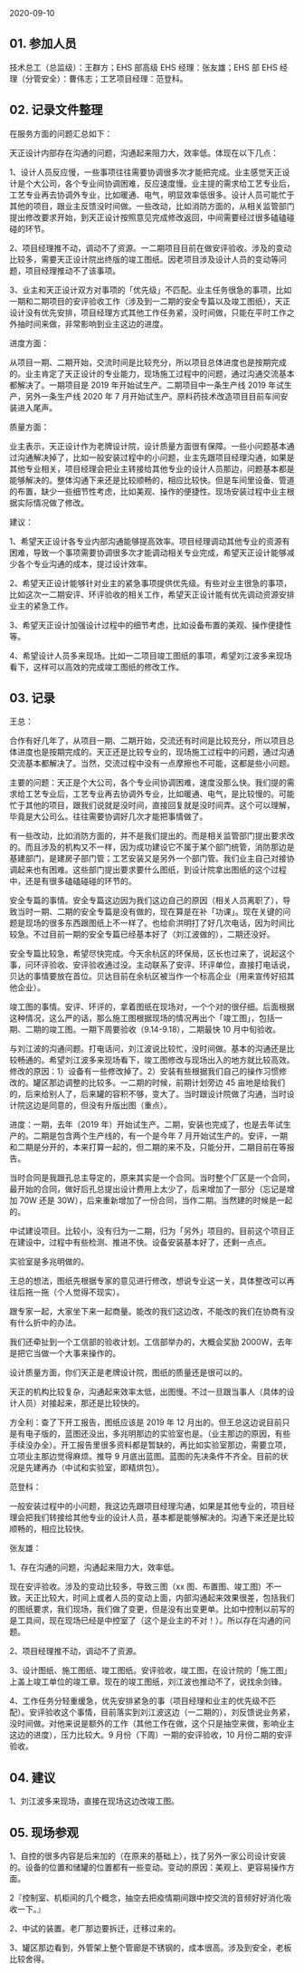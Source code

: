 2020-09-10

## 01. 参加人员

技术总工（总监级）：王群方；EHS 部高级 EHS 经理：张友雄；EHS 部 EHS 经理（分管安全）：曹伟志；工艺项目经理：范登科。

## 02. 记录文件整理

在服务方面的问题汇总如下：

天正设计内部存在沟通的问题，沟通起来阻力大，效率低。体现在以下几点：

1、设计人员反应慢，一些事项往往需要协调很多次才能把完成。业主感觉天正设计是个大公司，各个专业间协调困难，反应速度慢。业主提的需求给工艺专业后，工艺专业再去协调外专业，比如暖通、电气，明显效率低很多。设计人员可能忙于其他的项目，跟业主反馈没时间做。一些改动，比如消防方面的，从相关监管部门提出修改要求开始，到天正设计按照意见完成修改返回，中间需要经过很多磕磕碰碰的环节。

2、项目经理推不动，调动不了资源。一二期项目目前在做安评验收。涉及的变动比较多，需要天正设计院出终版的竣工图纸。因老项目涉及设计人员的变动等问题，项目经理推动不了该事项。

3、业主和天正设计双方对事项的「优先级」不匹配。业主任务很急的事项，比如一期和二期项目的安评验收工作（涉及到一二期的安全专篇以及竣工图纸），天正设计没有优先安排，项目经理方式其他工作任务紧，没时间做，只能在平时工作之外抽时间来做，非常影响到业主这边的进度。

进度方面：

从项目一期、二期开始，交流时间是比较充分，所以项目总体进度也是按期完成的。业主肯定了天正设计的专业能力，现场施工过程中的问题，通过沟通交流基本都解决了。一期项目是 2019 年开始试生产。二期项目中一条生产线 2019 年试生产，另外一条生产线 2020 年 7 月开始试生产。原料药技术改造项目目前车间安装进入尾声。

质量方面：

业主表示，天正设计作为老牌设计院，设计质量方面很有保障。一些小问题基本通过沟通解决掉了，比如一般安装过程中的小问题，业主先跟项目经理沟通，如果是其他专业相关，项目经理会把业主转接给其他专业的设计人员那边，问题基本都是能够解决的。整体沟通下来还是比较顺畅的，相应比较快。但是车间里设备、管道的布置，缺少一些细节性考虑，比如美观、操作的便捷性。现场安装过程中业主根据实际情况做了修改。

建议：

1、希望天正设计各专业内部沟通能够提高效率。项目经理调动其他专业的资源有困难，导致一个事项需要协调很多次才能调动相关专业完成，希望天正设计能够减少各个专业沟通的成本，提过设计效率。

2、希望天正设计能够针对业主的紧急事项提供优先级。有些对业主很急的事项，比如这次一二期安评、环评验收的相关工作，希望天正设计能有优先调动资源安排业主的紧急工作。

3、希望天正设计加强设计过程中的细节考虑，比如设备布置的美观、操作便捷性等。

4、希望设计人员多来现场。比如一二项目竣工图纸的事项，希望刘江波多来现场看下，这样可以高效的完成竣工图纸的修改工作。

## 03. 记录

王总：

合作有好几年了，从项目一期、二期开始，交流还有时间是比较充分，所以项目总体进度也是按期完成的。天正还是比较专业的，现场施工过程中的问题，通过沟通交流基本都解决了。当然，交流过程中没有一点摩擦也不可能，这都是些小问题。

主要的问题：天正是个大公司，各个专业间协调困难，速度没那么快。我们提的需求给工艺专业后，工艺专业再去协调外专业，比如暖通、电气，是比较慢的。可能忙于其他的项目，跟我们说就是没时间，直接回复就是没时间弄。这个可以理解，毕竟是大公司么。往往需要协调好几次才能把事情做了。

有一些改动，比如消防方面的，并不是我们提出的。而是相关监管部门提出要求改的。而且涉及的机构又不一样，因为成功建设它不属于某个部门统管，消防那边是基建部门，是建房子部门管；工艺安装又是另外一个部门管。我们业主自己对接协调起来也有困难。这些部门提出要求要什么图纸，到设计院拿出图纸的这个过程中，还是有很多磕磕碰碰的环节的。

安全专篇的事情。安全专篇这边因为我们这边自己的原因（相关人员离职了），导致当时一期、二期的安全专篇是没有做的，现在算是在补「功课」。现在关键的问题是现场的很多东西跟图纸上不一样了。也给俞洪明打了好几次电话，因为时间比较急。不过目前一期的安全专篇已经基本好了（刘江波做的），二期还没好。

安全专篇比较急，希望尽快完成。今天余杭区的环保局，区长也过来了，说起这个事，问环评验收、安评验收通过没。主动联系了安评、环评单位，直接打电话说，贝达的事情要放在首位。贝达目前在余杭区被当作一个标高企业（用来宣传好招其他企业）。

竣工图的事情。安评、环评的，拿着图纸在现场对，一个个对的很仔细。后面根据这种情况，这么严的话，那么施工图根据现场的情况再出个「竣工图」，包括一期、二期的竣工图。一期下周要验收（9.14-9.18），二期最快 10 月中旬验收。

与刘江波的沟通问题。打电话问，刘江波说比较忙，没时间做。基本的沟通还是比较畅通的。希望刘江波多来现场看下，竣工图修改与现场出入的地方就比较高效。修改的原因：1）设备有一些修改掉了。2）安装有些根据我们自己的操作习惯修改的。罐区那边调整的比较多。一二期的时候，前期计划旁边 45 亩地是给我们的，后来给别人了，后来罐的容积不够，变大了。当时跟设计院做了沟通，当时设计院这边是同意的，但没有升版出图（重点）。

进度：一期，去年（2019 年）开始试生产。二期，安装也完成了，也是去年试生产的。二期是包含两个生产线的，有一个是今年 7 月开始试生产的。安评，一期和二期是分开的，本来打算一起的，但二期的来不及，只能分开，二期目前在等报告。

当时合同是我跟孔总主导定的，原来其实是一个合同。当时整个厂区是一个合同，最开始的合同，做好后孔总提出设计费用上太少了，后来增加了一部分（忘记是增加 70W 还是 30W），后来重新增加了一份合同，当作二期。当然建的时候是一起的。

中试建设项目。比较小，没有归为一二期，归为「另外」项目的。目前这个项目正在建设中，过程中有些检测、推进不快。设备安装基本好了，还剩一点点。

实验室是多兆明做的。

王总的想法，图纸先根据专家的意见进行修改，想说专业这一关，具体整改可以再往后拖一拖（个人觉得不现实）。

跟专家一起，大家坐下来一起商量。能改的我们这边改，不能改的我们在协商有没有什么折中的办法。

我们还牵扯到一个工信部的验收计划。工信部举办的，大概会奖励 2000W，去年是把它当做一个大事来操作的。

设计质量方面，你们天正是老牌设计院，图纸的质量还是很可以的。

天正的机构比较复杂，沟通起来效率太低，出图慢。不过一旦跟当事人（具体的设计人员）对接起来，那还是比较快的。

方全利：查了下开工报告，图纸应该是 2019 年 12 月出的。但王总这边说目前只是有电子版的，蓝图还没出，多兆明那边的实验室也是。（业主那边的原因，有些手续没办全）。开工报告里很多资料都是暂缺的，再比如实验室那边，需要立项，立项业主那边觉得麻烦。推导 9 月底出蓝图。蓝图的先决条件不齐全。目前的状况是先建再办（中试和实验室，即精烘包）。

范登科：

一般安装过程中的小问题，我这边先跟项目经理沟通，如果是其他专业的，项目经理会把我们转接给其他专业的设计人员，基本都是能够解决的。沟通下来还是比较顺畅的，相应比较快。

张友雄：

1、存在沟通的问题，沟通起来阻力大，效率低。

现在安评验收。涉及的变动比较多，导致三图（xx 图、布置图、竣工图）不一致。天正比较大，时间上或者人员的变动上面，内部沟通起来效果很差，包括我们的图纸要求，我们现场，我们做了变更，但是没有出变更单。比如中控制以前写的是工具间，现在现场已经是中控室了（这个是业主的不对！）。所以存在沟通的问题。

2、项目经理推不动，调动不了资源。

3、设计图纸、施工图纸、竣工图纸。安评验收，竣工图，在设计院的「施工图」上盖上竣工单位的竣工章。现在的竣工图纸，刘江波也推动不了，说找余剑锋。

4、工作任务分轻重缓急，优先安排紧急的事（项目经理和业主的优先级不匹配）。安评验收这个事情，目前落实到刘江波这边（一二期的），刘反馈说业务紧，没时间做。对他来说是额外的工作（其他工作在做，这个只是抽空来做，影响业主这边的进度），压力比较大。9 月份（下周）一期的安评验收，10 月份二期的安评验收。

## 04. 建议

1、刘江波多来现场，直接在现场这边改竣工图。

## 05. 现场参观

1、自控的很多内容是后来加的（在原来的基础上），找了另外一家公司设计安装的。设备的位置和储罐的位置都有一些变动。变动的原因：美观上、更容易操作方面。

2『控制室、机柜间的几个概念，抽空去把疫情期间跟中控交流的音频好好消化吸收一下。』

2、中试的装置。老厂那边要拆迁，迁移过来的。

3、罐区那边看到，外管架上整个管廊是不锈钢的，成本很高。涉及到安全，老板比较舍得。